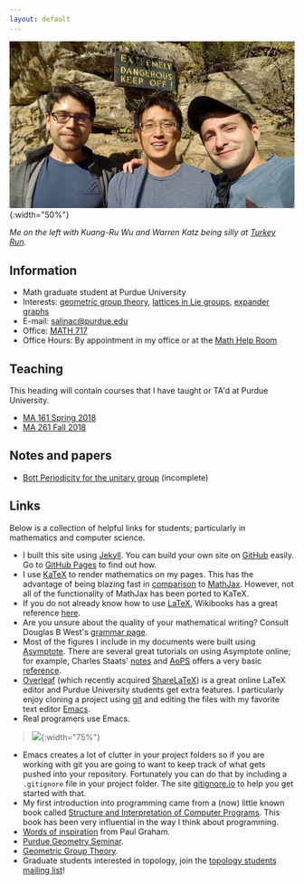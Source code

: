 ```yaml
---
layout: default
---
```

![](img/TurkeyRun.jpg){:width="50%"}

*Me on the left with Kuang-Ru Wu and Warren Katz being silly at [Turkey Run](https://en.wikipedia.org/wiki/Turkey_Run_State_Park).*

## [](#info) Information

* Math graduate student at Purdue University
* Interests: [geometric group
  theory](https://en.wikipedia.org/wiki/Geometric_group_theory), [lattices in
  Lie groups](https://en.wikipedia.org/wiki/Lattice_(discrete_subgroup)),
  [expander graphs](https://en.wikipedia.org/wiki/Expander_graph)
* E-mail: [salinac@purdue.edu](mailto:salinac@purdue.edu)
* Office: [MATH 717](https://www.google.com/maps/place/Mathematical+Sciences+Bldg,+West+Lafayette,+IN+47907/@40.4262305,-86.9179395,17z/data=!3m1!4b1!4m5!3m4!1s0x8812e2b3dc1c0b79:0x51c0931a8ca2704!8m2!3d40.4262305!4d-86.9157508)
* Office Hours: By appointment in my office or at the [Math Help Room](https://www.math.purdue.edu/academic/officehours)

## [](#teaching) Teaching
This heading will contain courses that I have taught or TA'd at Purdue University. 
* [MA 161 Spring 2018](ma161-s18)
* [MA 261 Fall 2018](ma261-f18)

## [](#papers) Notes and papers
* [Bott Periodicity for the unitary group](docs/Bott_Periodicity.pdf) (incomplete)

## [](#links) Links
Below is a collection of helpful links for students; particularly in mathematics and computer science.

* I built this site using [Jekyll](https://jekyllrb.com/). You can build your own site on [GitHub](https://github.com/) easily. Go to [GitHub Pages](https://pages.github.com/) to find out how.
* I use [KaTeX](https://en.wikipedia.org/wiki/KaTeX) to render mathematics on my pages. This has the advantage of being blazing fast in [comparison](https://www.intmath.com/cg5/katex-mathjax-comparison.php) to [MathJax](https://en.wikipedia.org/wiki/MathJax). However, not all of the functionality of MathJax has been ported to KaTeX.
* If you do not already know how to use [LaTeX](https://en.wikipedia.org/wiki/LaTeX), Wikibooks has a great reference [here](https://en.wikibooks.org/wiki/LaTeX).
* Are you unsure about the quality of your mathematical writing? Consult Douglas B West's [grammar page](https://faculty.math.illinois.edu/~west/grammar.html).
* Most of the figures I include in my documents were built using [Asymptote](http://asymptote.sourceforge.net/). There are several great tutorials on using Asymptote online; for example,  Charles Staats' [notes](https://math.uchicago.edu/~cstaats/notesandpapers.html) and [AoPS](https://artofproblemsolving.com/) offers a very basic [reference](https://artofproblemsolving.com/wiki/index.php/Asymptote_(Vector_Graphics_Language)).
* [Overleaf](https://www.overleaf.com/) (which recently acquired [ShareLaTeX](https://www.sharelatex.com/blog/2017/07/20/sharelatex-joins-overleaf.html)) is a great online LaTeX editor and Purdue University students get extra features. I particularly enjoy cloning a project using [git](https://en.wikipedia.org/wiki/Git) and editing the files with my favorite text editor [Emacs](https://www.gnu.org/software/emacs/).
* Real programers use Emacs.
>![](https://imgs.xkcd.com/comics/real_programmers.png){:width="75%"}
* Emacs creates a lot of clutter in your project folders so if you are working with git you are going to want to keep track of what gets pushed into your repository. Fortunately you can do that by including a `.gitignore` file in your project folder. The site [gitignore.io](https://www.gitignore.io/) to help you get started with that.
* My first introduction into programming came from a (now) little known book called [Structure and Interpretation of Computer Programs](https://mitpress.mit.edu/sicp/). This book has been very influential in the way I think about programming.
* [Words of inspiration](http://www.paulgraham.com/hs.html) from Paul Graham.
* [Purdue Geometry Seminar](https://sites.google.com/site/purduegeometryseminar/).
* [Geometric Group Theory](http://web.math.ucsb.edu/~jon.mccammond/geogrouptheory/).
* Graduate students interested in topology, join the [topology students mailing list](https://lists.purdue.edu/mailman/listinfo/topologystudents)!
